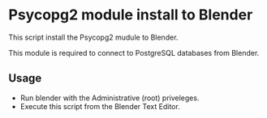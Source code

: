 # Psycopg2 module install to Blender

This script install the Psycopg2 mudule to Blender.

This module is required to connect to PostgreSQL databases from Blender.

Usage
-
- Run blender with the Administrative (root) priveleges.
- Execute this script from the Blender Text Editor.

